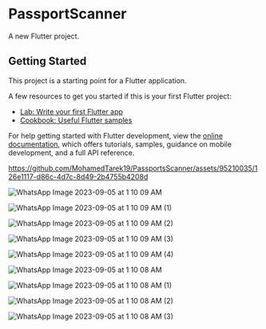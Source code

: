 # PassportScanner

A new Flutter project.

## Getting Started

This project is a starting point for a Flutter application.

A few resources to get you started if this is your first Flutter project:

- [Lab: Write your first Flutter app](https://docs.flutter.dev/get-started/codelab)
- [Cookbook: Useful Flutter samples](https://docs.flutter.dev/cookbook)

For help getting started with Flutter development, view the
[online documentation](https://docs.flutter.dev/), which offers tutorials,
samples, guidance on mobile development, and a full API reference.



https://github.com/MohamedTarek19/PassportsScanner/assets/95210035/126e1117-d86c-4d7c-8d49-2b4755b4208d



![WhatsApp Image 2023-09-05 at 1 10 09 AM](https://github.com/MohamedTarek19/PassportsScanner/assets/95210035/84e41fb7-bc84-4c45-a403-12dedd3a24b9)

![WhatsApp Image 2023-09-05 at 1 10 09 AM (1)](https://github.com/MohamedTarek19/PassportsScanner/assets/95210035/209efae5-90d2-49c3-bb97-a3ab74bb282a)

![WhatsApp Image 2023-09-05 at 1 10 09 AM (2)](https://github.com/MohamedTarek19/PassportsScanner/assets/95210035/88bdded3-a6b9-4ac2-94d8-ea5a01b8fe10)

![WhatsApp Image 2023-09-05 at 1 10 09 AM (3)](https://github.com/MohamedTarek19/PassportsScanner/assets/95210035/d4306e39-78b8-4ffa-9329-e35a57140535)

![WhatsApp Image 2023-09-05 at 1 10 09 AM (4)](https://github.com/MohamedTarek19/PassportsScanner/assets/95210035/c77031e5-099b-4fd9-972f-36280dde50c1)

![WhatsApp Image 2023-09-05 at 1 10 08 AM](https://github.com/MohamedTarek19/PassportsScanner/assets/95210035/4a42bbd5-34da-4c5c-ba8f-e576c35a76fc)

![WhatsApp Image 2023-09-05 at 1 10 08 AM (1)](https://github.com/MohamedTarek19/PassportsScanner/assets/95210035/5a4f3013-8855-4534-9778-c478ff33d757)

![WhatsApp Image 2023-09-05 at 1 10 08 AM (2)](https://github.com/MohamedTarek19/PassportsScanner/assets/95210035/22fc1bad-bcf4-461e-87f0-b5325d9d5628)

![WhatsApp Image 2023-09-05 at 1 10 08 AM (3)](https://github.com/MohamedTarek19/PassportsScanner/assets/95210035/be7c9468-19a0-4965-978f-efc91ad5a2f0)
